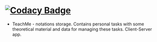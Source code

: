# [![Codacy Badge](https://api.codacy.com/project/badge/Grade/3ed46dcde81941139b19c7d81c8fb612)](https://www.codacy.com/app/bogdan-math-stepanov/TeachMe?utm_source=github.com&amp;utm_medium=referral&amp;utm_content=Bogdan-Math/TeachMe&amp;utm_campaign=Badge_Grade)
- TeachMe - notations storage. Contains personal tasks with some theoretical material and data for managing these tasks. Client-Server app.
